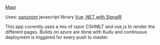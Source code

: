[Mapr](https://mapr-app.azurewebsites.net/)


Uses:
[panzoom](https://github.com/anvaka/panzoom) javascript library
[Vue](https://vuejs.org)
[.NET with SignalR](https://dotnet.microsoft.com/apps/aspnet/real-time)


This app currently uses a mix of razor CSHMLT and vue.js to render the different pages. Builds on azure are done with Kudu and 
continuous deployment is triggered for every push to master.